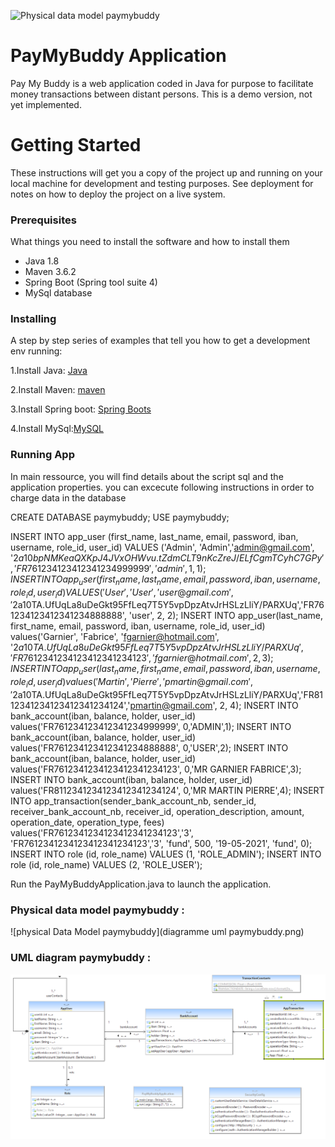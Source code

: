 ![Physical data model paymybuddy](https://user-images.githubusercontent.com/58448176/122891013-79d26300-d344-11eb-973a-9931f89874e8.png)
# PayMyBuddy Application

Pay My Buddy is a web application coded in Java for purpose to facilitate money transactions between distant persons.
This is a demo version, not yet implemented.

# Getting Started

These instructions will get you a copy of the project up and running on your local machine for development and testing purposes. See deployment for notes on how to deploy the project on a live system.

### Prerequisites

What things you need to install the software and how to install them

- Java 1.8
- Maven 3.6.2
- Spring Boot (Spring tool suite 4)
- MySql database


### Installing

A step by step series of examples that tell you how to get a development env running:

1.Install Java: [Java](https://docs.oracle.com/javase/8/docs/technotes/guides/install/install_overview.html)

2.Install Maven: [maven](https://maven.apache.org/install.html)

3.Install Spring boot: [Spring Boots](https://spring.io/tools)

4.Install MySql:[MySQL](https://dev.mysql.com/downloads/mysql)




### Running App



In main ressource, you will find details about the script sql and the application properties.
you can excecute following instructions in order to charge data in the database

CREATE DATABASE paymybuddy;
USE paymybuddy;

INSERT INTO app_user (first_name, last_name, email, password, iban, username, role_id, user_id) VALUES ('Admin', 'Admin','admin@gmail.com', '$2a$10$bpNMKeaQXKpJ4JVxOHWvu.tZdmCLT9nKcZreJ/ELfCgmTCyhC7GPy','FR761234123412341234999999', 'admin', 1, 1);
INSERT INTO app_user (first_name, last_name, email, password, iban, username, role_id, user_id) VALUES ('User', 'User','user@gmail.com','$2a$10$TA.UfUqLa8uDeGkt95FfLeq7T5Y5vpDpzAtvJrHSLzLliY/PARXUq','FR761234123412341234888888', 'user', 2, 2);
INSERT INTO app_user(last_name, first_name, email, password, iban, username, role_id, user_id) values('Garnier', 'Fabrice', 'fgarnier@hotmail.com', '$2a$10$TA.UfUqLa8uDeGkt95FfLeq7T5Y5vpDpzAtvJrHSLzLliY/PARXUq','FR7612341234123412341234123','fgarnier@hotmail.com', 2, 3);
INSERT INTO app_user(last_name, first_name, email, password, iban, username, role_id, user_id) values('Martin', 'Pierre', 'pmartin@gmail.com', '$2a$10$TA.UfUqLa8uDeGkt95FfLeq7T5Y5vpDpzAtvJrHSLzLliY/PARXUq','FR8112341234123412341234124','pmartin@gmail.com', 2, 4);
INSERT INTO bank_account(iban, balance, holder, user_id) values('FR761234123412341234999999', 0,'ADMIN',1);
INSERT INTO bank_account(iban, balance, holder, user_id) values('FR761234123412341234888888', 0,'USER',2);
INSERT INTO bank_account(iban, balance, holder, user_id) values('FR7612341234123412341234123', 0,'MR GARNIER FABRICE',3);
INSERT INTO bank_account(iban, balance, holder, user_id) values('FR8112341234123412341234124', 0,'MR MARTIN PIERRE',4);
INSERT INTO app_transaction(sender_bank_account_nb, sender_id, receiver_bank_account_nb, receiver_id, operation_description, amount, operation_date, operation_type, fees) values('FR7612341234123412341234123','3', 'FR7612341234123412341234123','3', 'fund', 500, '19-05-2021', 'fund', 0);
INSERT INTO role (id, role_name) VALUES (1, 'ROLE_ADMIN');
INSERT INTO role (id, role_name) VALUES (2, 'ROLE_USER');


Run the PayMyBuddyApplication.java to launch the application.

### Physical data model paymybuddy :

![physical Data Model paymybuddy](diagramme uml paymybuddy.png)

### UML diagram paymybuddy :
![P6_04_DIAGRAMME_UML](P6_04_DIAGRAMME_UML.png)
